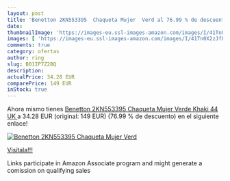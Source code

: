 ```yaml
---
layout: post
title: 'Benetton 2KN553395  Chaqueta Mujer  Verd al 76.99 % de descuento'
date: 
thumbnailImage: 'https://images-eu.ssl-images-amazon.com/images/I/41Tn0X2zJfL._SL200_.jpg'
images: [ 'https://images-eu.ssl-images-amazon.com/images/I/41Tn0X2zJfL._SL200_.jpg' ]
comments: true
category: ofertas
author: ring
slug: B01IP7Z2BQ
description:
actualPrice: 34.28 EUR
comparePrice: 149 EUR
inStock: true
---
```


Ahora mismo tienes [Benetton 2KN553395  Chaqueta Mujer  Verde  Khaki   44 UK ](https://www.amazon.es/dp/B01IP7Z2BQ/?tag=tolees-21) a 34.28 EUR (original: 149 EUR) (76.99 %  de descuento) en el siguiente enlace!

[![Benetton 2KN553395  Chaqueta Mujer  Verd](https://images-eu.ssl-images-amazon.com/images/I/41Tn0X2zJfL._SL200_.jpg)](https://www.amazon.es/dp/B01IP7Z2BQ/?tag=tolees-21)

[Visítala!!!](https://www.amazon.es/dp/B01IP7Z2BQ/?tag=tolees-21)

Links participate in Amazon Associate program and might generate a comission on qualifying sales
